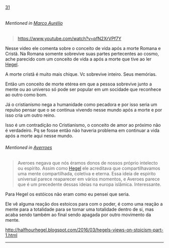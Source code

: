 [31](https://github.com/guilhermeprokisch/ideias/issues/31) 
###### 

 


###### Mentioned in [Marco Aurélio](Marco-Aurélio)  
 > https://www.youtube.com/watch?v=pfN2XrVPf7Y

Nesse video ele comenta sobre o conceito de vida após a morte Romana e Cristã. Na Romana somente sobrevive suas partes pertecentes ao cosmo, ache parecido com um conceito de vida a após a morte que tive ao ler [Hegel](Hegel).

A morte cristã é muito mais chique. Vc sobrevive inteiro. Seus memórias. 

Então um conceito de morte etérea em que a pessoa sobrevive junto a mente ou ao universo só pode ser popular em um socidade que reconhece ao outro como bom.

Já o cristianismo nega a humanidade como pecadora e por isso seria um repulso pensar que o se continua vivendo nesse mundo após a morte e por isso cria um outro reino.

Isso é um contradição no Cristianismo, o conceito de amor ao próximo não é verdadeiro. Pq se fosse então não haveria problema em continuar a vida após a morte aqui nesse mundo.


###### Mentioned in [Averroes](Averroes)  
 > Averoes negava que nós éramos donos de nossos próprio intelecto ou espírito. Assim como [Hegel](Hegel) ele acreditava que compartilhavamos uma mente compartilhada, coletiva e eterna. Essa ideia de espirito universal parece reaparecer em vários momentos, e Averoes parece que é um precedente dessas ideias na europa islâmica. Interessante.


Para Hegel os estóicos não eram como eu pensei que seria. 

Ele vê alguma reação dos estoicos para com o poder, é como uma reação a mente para a totalidade para se tornar uma totalidade dentro de si, mas acaba sendo também ao final sendo apagada por outro movimento da mente.

http://halfhourhegel.blogspot.com/2016/03/hegels-views-on-stoicism-part-1.html

-------------------------------------------------------------------------------

